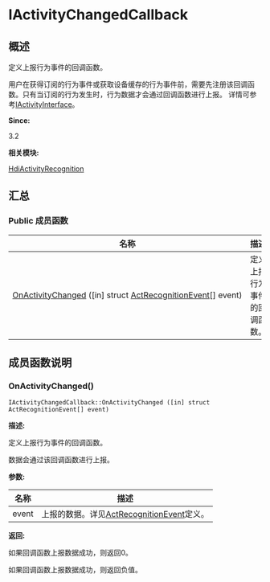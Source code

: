 # IActivityChangedCallback


## 概述

定义上报行为事件的回调函数。

用户在获得订阅的行为事件或获取设备缓存的行为事件前，需要先注册该回调函数。只有当订阅的行为发生时，行为数据才会通过回调函数进行上报。 详情可参考[IActivityInterface](interface_i_activity_interface.md)。

**Since:**

3.2

**相关模块:**

[HdiActivityRecognition](_hdi_activity_recognition.md)


## 汇总


### Public 成员函数

  | 名称 | 描述 | 
| -------- | -------- |
| [OnActivityChanged](#onactivitychanged)&nbsp;([in]&nbsp;struct&nbsp;[ActRecognitionEvent](_act_recognition_event.md)[]&nbsp;event) | 定义上报行为事件的回调函数。 | 


## 成员函数说明


### OnActivityChanged()

  
```
IActivityChangedCallback::OnActivityChanged ([in] struct ActRecognitionEvent[] event)
```

**描述:**

定义上报行为事件的回调函数。

数据会通过该回调函数进行上报。

**参数:**

  | 名称 | 描述 | 
| -------- | -------- |
| event | 上报的数据。详见[ActRecognitionEvent](_act_recognition_event.md)定义。 | 

**返回:**

如果回调函数上报数据成功，则返回0。

如果回调函数上报数据成功，则返回负值。
